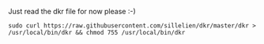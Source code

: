 Just read the dkr file for now please :-)

```
sudo curl https://raw.githubusercontent.com/sillelien/dkr/master/dkr > /usr/local/bin/dkr && chmod 755 /usr/local/bin/dkr
```
